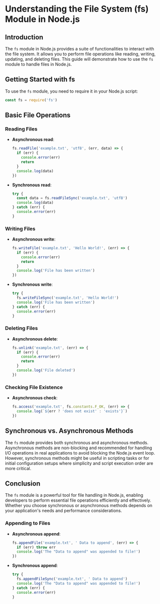 # Understanding the File System (fs) Module in Node.js

## Introduction

The `fs` module in Node.js provides a suite of functionalities to interact with the file system. It allows you to perform file operations like reading, writing, updating, and deleting files. This guide will demonstrate how to use the `fs` module to handle files in Node.js.

## Getting Started with fs

To use the `fs` module, you need to require it in your Node.js script:

```javascript
const fs = require('fs')
```

## Basic File Operations

### Reading Files

- **Asynchronous read**:

  ```javascript
  fs.readFile('example.txt', 'utf8', (err, data) => {
    if (err) {
      console.error(err)
      return
    }
    console.log(data)
  })
  ```

- **Synchronous read**:
  ```javascript
  try {
    const data = fs.readFileSync('example.txt', 'utf8')
    console.log(data)
  } catch (err) {
    console.error(err)
  }
  ```

### Writing Files

- **Asynchronous write**:

  ```javascript
  fs.writeFile('example.txt', 'Hello World!', (err) => {
    if (err) {
      console.error(err)
      return
    }
    console.log('File has been written')
  })
  ```

- **Synchronous write**:
  ```javascript
  try {
    fs.writeFileSync('example.txt', 'Hello World!')
    console.log('File has been written')
  } catch (err) {
    console.error(err)
  }
  ```

### Deleting Files

- **Asynchronous delete**:
  ```javascript
  fs.unlink('example.txt', (err) => {
    if (err) {
      console.error(err)
      return
    }
    console.log('File deleted')
  })
  ```

### Checking File Existence

- **Asynchronous check**:
  ```javascript
  fs.access('example.txt', fs.constants.F_OK, (err) => {
    console.log(`${err ? 'does not exist' : 'exists'}`)
  })
  ```

## Synchronous vs. Asynchronous Methods

The `fs` module provides both synchronous and asynchronous methods. Asynchronous methods are non-blocking and recommended for handling I/O operations in real applications to avoid blocking the Node.js event loop. However, synchronous methods might be useful in scripting tasks or for initial configuration setups where simplicity and script execution order are more critical.

## Conclusion

The `fs` module is a powerful tool for file handling in Node.js, enabling developers to perform essential file operations efficiently and effectively. Whether you choose synchronous or asynchronous methods depends on your application's needs and performance considerations.

### Appending to Files

- **Asynchronous append**:

  ```javascript
  fs.appendFile('example.txt', ' Data to append', (err) => {
    if (err) throw err
    console.log('The "Data to append" was appended to file!')
  })
  ```

- **Synchronous append**:
  ```javascript
  try {
    fs.appendFileSync('example.txt', ' Data to append')
    console.log('The "Data to append" was appended to file!')
  } catch (err) {
    console.error(err)
  }
  ```
